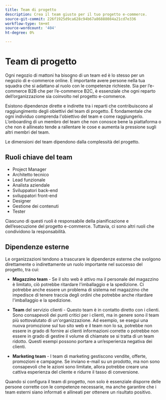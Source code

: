 ```yaml
---
title: Team di progetto
description: Crea il team giusto per il tuo progetto e-commerce.
source-git-commit: 226f1925d9ca628c94b67a86888084a21cd7e336
workflow-type: tm+mt
source-wordcount: '404'
ht-degree: 0%

---
```



# Team di progetto

Ogni negozio di mattoni ha bisogno di un team ed è lo stesso per un negozio di e-commerce online. È importante avere persone nella tua squadra che si adattano al ruolo con le competenze richieste. Sia per l’e-commerce B2B che per l’e-commerce B2C, è essenziale che ogni reparto dell’organizzazione sia coinvolto nel progetto e-commerce.

Esistono dipendenze dirette e indirette tra i reparti che contribuiscono al raggiungimento degli obiettivi del team di progetto. È fondamentale che ogni individuo comprenda l&#39;obiettivo del team e come raggiungerlo. L’onboarding di un membro del team che non conosce bene la piattaforma o che non è allineato tende a rallentare le cose e aumenta la pressione sugli altri membri del team.

Le dimensioni del team dipendono dalla complessità del progetto.

## Ruoli chiave del team

- Project Manager
- Architetto tecnico
- Lead funzionale
- Analista aziendale
- Sviluppatori back-end
- sviluppatori front-end
- Designer
- Gestione dei contenuti
- Tester

Ciascuno di questi ruoli è responsabile della pianificazione e dell’esecuzione del progetto e-commerce. Tuttavia, ci sono altri ruoli che condividono la responsabilità.

## Dipendenze esterne

Le organizzazioni tendono a trascurare le dipendenze esterne che svolgono direttamente o indirettamente un ruolo importante nel successo del progetto, tra cui:

- **Magazzino team** - Se il sito web è attivo ma il personale del magazzino è limitato, ciò potrebbe ritardare l&#39;imballaggio e la spedizione. Ci potrebbe anche essere un problema di sistema nel magazzino che impedisce di tenere traccia degli ordini che potrebbe anche ritardare l&#39;imballaggio e la spedizione.

- **Team** del servizio clienti - Questo team è in contatto diretto con i clienti. Sono consapevoli dei punti critici per i clienti, ma in genere sono il team più sottovalutato di un&#39;organizzazione. Ad esempio, se esegui una nuova promozione sul tuo sito web e il team non lo sa, potrebbe non essere in grado di fornire ai clienti informazioni corrette o potrebbe non essere in grado di gestire il volume di chiamate se si tratta di un team ridotto. Questi esempi possono portare a un’esperienza negativa dei clienti.

- **Marketing team** - I team di marketing gestiscono vendite, offerte, promozioni e campagne. Se inviano e-mail su un prodotto, ma non sono consapevoli che le azioni sono limitate, allora potrebbe creare una cattiva esperienza del cliente e ridurre il tasso di conversione.

Quando si configura il team di progetto, non solo è essenziale disporre delle persone corrette con le competenze necessarie, ma anche garantire che i team esterni siano informati e allineati per ottenere un risultato positivo.
